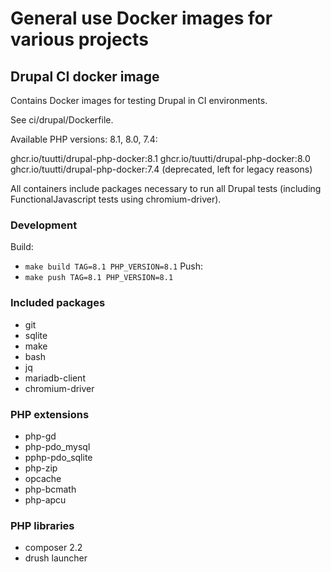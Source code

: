 # General use Docker images for various projects

## Drupal CI docker image

Contains Docker images for testing Drupal in CI environments.

See ci/drupal/Dockerfile.

Available PHP versions: 8.1, 8.0, 7.4:

ghcr.io/tuutti/drupal-php-docker:8.1
ghcr.io/tuutti/drupal-php-docker:8.0
ghcr.io/tuutti/drupal-php-docker:7.4 (deprecated, left for legacy reasons)

All containers include packages necessary to run all Drupal tests (including FunctionalJavascript tests using chromium-driver).

### Development

Build:
- `make build TAG=8.1 PHP_VERSION=8.1`
Push:
- `make push TAG=8.1 PHP_VERSION=8.1`

### Included packages
- git
- sqlite
- make
- bash
- jq
- mariadb-client
- chromium-driver

### PHP extensions

- php-gd
- php-pdo_mysql
- pphp-pdo_sqlite
- php-zip
- opcache
- php-bcmath
- php-apcu

### PHP libraries

- composer 2.2
- drush launcher
